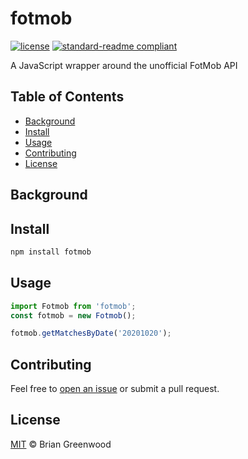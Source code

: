 # fotmob

[![license](https://img.shields.io/github/license/bgrnwd/fotmob.svg)](LICENSE)
[![standard-readme compliant](https://img.shields.io/badge/readme%20style-standard-brightgreen.svg?style=flat-square)](https://github.com/RichardLitt/standard-readme)

A JavaScript wrapper around the unofficial FotMob API

## Table of Contents

- [Background](#background)
- [Install](#install)
- [Usage](#usage)
- [Contributing](#contributing)
- [License](#license)

## Background

## Install

```sh
npm install fotmob
```

## Usage

```ts
import Fotmob from 'fotmob';
const fotmob = new Fotmob();

fotmob.getMatchesByDate('20201020');
```

## Contributing

Feel free to [open an issue](https://github.com/bgrnwd/fotmob/issues/new) or submit a pull request.

## License

[MIT](./LICENSE.md) © Brian Greenwood

